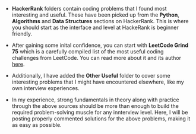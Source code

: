 - **HackerRank** folders contain coding problems that I found most interesting and useful. These have been picked up from the **Python**, **Algorithms** and **Data Structures** sections on HackerRank. This is where you should start as the interface and level at HackeRank is beginner friendly.

- After gaining some inital confidence, you can start with **LeetCode Grind 75** which is a carefully compiled list of the most useful coding challenges from LeetCode. You can read more about it and its author [here](https://www.techinterviewhandbook.org/grind75/about). 

- Additionally, I have added the **Other Useful** folder to cover some interesting problems that I might have encountered elsewhere, like my own interview experiences.

- In my experience, strong fundamentals in theory along with practice through the above sources should be more than enough to build the required problem-solving muscle for any innterview level. Here, I will be posting properly commented solutions for the above problems, making it as easy as possible.